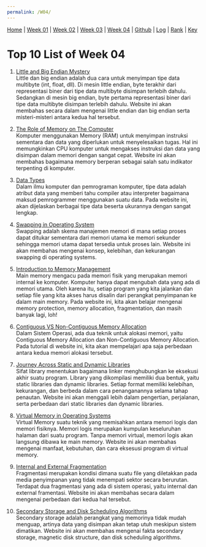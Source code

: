 ```yaml
---
permalink: /W04/
---
```


[Home](https://nadifahsn.github.io/os211/) | [Week 01](https://nadifahsn.github.io/os211/W01/) | [Week 02](https://nadifahsn.github.io/os211/W02/) | [Week 03](https://nadifahsn.github.io/os211/W03/) | [Week 04](https://nadifahsn.github.io/os211/W04/) | [Github](https://github.com/nadifahsn/os211) | [Log](https://nadifahsn.github.io/os211/TXT/mylog.txt) | [Rank](https://nadifahsn.github.io/os211/TXT/myrank.txt) | [Key](https://nadifahsn.github.io/os211/TXT/mypubkey.txt) 

# Top 10 List of Week 04

1. [Little and Big Endian Mystery](https://www.geeksforgeeks.org/little-and-big-endian-mystery/)<br>
    Little dan big endian adalah dua cara untuk menyimpan tipe data multibyte (int, float, dll). Di mesin little endian, byte terakhir dari representasi biner dari tipe data multibyte disimpan terlebih dahulu. Sedangkan di mesin big endian, byte pertama representasi biner dari tipe data multibyte disimpan terlebih dahulu. Website ini akan membahas secara dalam mengenai little endian dan big endian serta misteri-misteri antara kedua hal tersebut.

2. [The Role of Memory on The Computer](https://technick.net/guides/hardware/umg/01_002/)<br>
    Komputer menggunakan Memory (RAM) untuk menyimpan instruksi sementara dan data yang diperlukan untuk menyelesaikan tugas. Hal ini memungkinkan CPU komputer untuk mengakses instruksi dan data yang disimpan dalam memori dengan sangat cepat. Website ini akan membahas bagaimana memory berperan sebagai salah satu indikator terpenting di komputer.

3. [Data Types](https://docs.oracle.com/cd/E18752_01/html/817-6223/chp-typeopexpr-2.html)<br>
    Dalam ilmu komputer dan pemrograman komputer, tipe data adalah atribut data yang memberi tahu compiler atau interpreter bagaimana maksud pemrogrammer menggunakan suatu data. Pada website ini, akan dijelaskan berbagai tipe data beserta ukurannya dengan sangat lengkap.

4. [Swapping in Operating System](https://www.javatpoint.com/swapping-in-operating-system)<br>
    Swapping adalah skema manajemen memori di mana setiap proses dapat ditukar sementara dari memori utama ke memori sekunder sehingga memori utama dapat tersedia untuk proses lain. Website ini akan membahas mengenai konsep, kelebihan, dan kekurangan swapping di operating systems.

5. [Introduction to Memory Management](https://www.studytonight.com/operating-system/memory-management)<br>
    Main memory mengacu pada memori fisik yang merupakan memori internal ke komputer. Komputer hanya dapat mengubah data yang ada di memori utama. Oleh karena itu, setiap program yang kita jalankan dan setiap file yang kita akses harus disalin dari perangkat penyimpanan ke dalam main memory. Pada website ini, kita akan belajar mengenai memory protection, memory allocation, fragmentation, dan masih banyak lagi, loh!

6. [Contiguous VS Non-Contiguous Memory Allocation](https://www.studytonight.com/operating-system/difference-between-contiguous-and-noncontiguous-memory-allocation)<br>
    Dalam Sistem Operasi, ada dua teknik untuk alokasi memori, yaitu Contiguous Memory Allocation dan Non-Contiguous Memory Allocation. Pada tutorial di website ini, kita akan mempelajari apa saja perbedaan antara kedua memori alokasi tersebut.

7. [ Journey Across Static and Dynamic Libraries](https://www.internalpointers.com/post/journey-across-static-dynamic-libraries)<br>
    Sifat library menentukan bagaimana linker menghubungkan ke eksekusi akhir suatu program. Library yang dikompilasi memiliki dua bentuk, yaitu static libraries dan dynamic libraries. Setiap format memiliki kelebihan, kekurangan, dan berbeda dalam cara penanganannya selama tahap penautan. Website ini akan menggali lebih dalam pengertian, perjalanan, serta perbedaan dari static libraries dan dynamic libraries.

8. [Virtual Memory in Operating Systems](https://www.studytonight.com/operating-system/virtual-memory-in-operating-systems)<br>
    Virtual Memory suatu teknik yang memisahkan antara memori logis dan memori fisiknya. Memori logis merupakan kumpulan keseluruhan halaman dari suatu program. Tanpa memori virtual, memori logis akan langsung dibawa ke main memory. Website ini akan membahas mengenai manfaat, kebutuhan, dan cara eksesusi program di virtual memory.

9. [Internal and External Fragmentation](https://www.studytonight.com/operating-system/difference-between-internal-and-external-fragmentation)<br>
    Fragmentasi merupakan kondisi dimana suatu file yang diletakkan pada media penyimpanan yang tidak menempati sektor secara berurutan. Terdapat dua fragmentasi yang ada di sistem operasi, yaitu internal dan external framentasi. Website ini akan membahas secara dalam mengenai perbedaan dari kedua hal tersebut.

10. [Secondary Storage and Disk Scheduling Algorithms](https://www.studytonight.com/operating-system/secondary-storage)<br>
    Secondary storage adalah perangkat yang memorinya tidak mudah menguap, artinya data yang disimpan akan tetap utuh meskipun sistem dimatikan. Website ini akan membahas mengenai fakta secondary storage, magnetic disk structure, dan disk scheduling algorithms.
